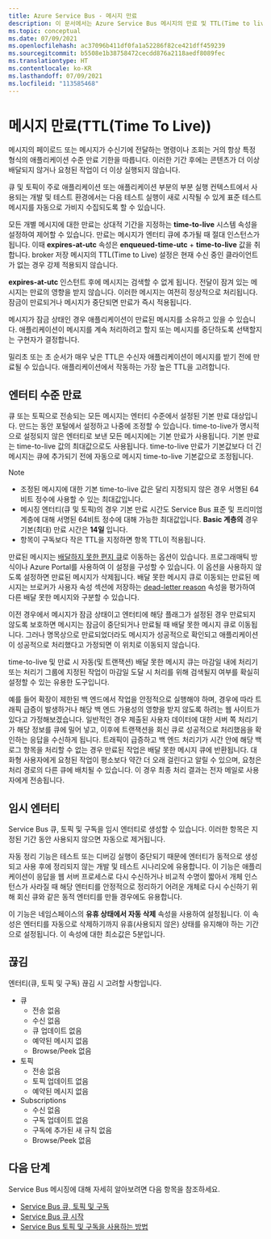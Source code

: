 ```yaml
---
title: Azure Service Bus - 메시지 만료
description: 이 문서에서는 Azure Service Bus 메시지의 만료 및 TTL(Time to live)에 대해 설명합니다. 해당 최종 기한 이후에는 메시지가 더 이상 전달되지 않습니다.
ms.topic: conceptual
ms.date: 07/09/2021
ms.openlocfilehash: ac37096b411df0fa1a52286f82ce421dff459239
ms.sourcegitcommit: b5508e1b38758472cecdd876a2118aedf8089fec
ms.translationtype: HT
ms.contentlocale: ko-KR
ms.lasthandoff: 07/09/2021
ms.locfileid: "113585468"
---
```

# <a name="message-expiration-time-to-live"></a>메시지 만료(TTL(Time To Live))
메시지의 페이로드 또는 메시지가 수신기에 전달하는 명령이나 조회는 거의 항상 특정 형식의 애플리케이션 수준 만료 기한을 따릅니다. 이러한 기간 후에는 콘텐츠가 더 이상 배달되지 않거나 요청된 작업이 더 이상 실행되지 않습니다.

큐 및 토픽이 주로 애플리케이션 또는 애플리케이션 부분의 부분 실행 컨텍스트에서 사용되는 개발 및 테스트 환경에서는 다음 테스트 실행이 새로 시작될 수 있게 표준 테스트 메시지를 자동으로 가비지 수집되도록 할 수 있습니다.

모든 개별 메시지에 대한 만료는 상대적 기간을 지정하는 **time-to-live** 시스템 속성을 설정하여 제어할 수 있습니다. 만료는 메시지가 엔터티 큐에 추가될 때 절대 인스턴스가 됩니다. 이때 **expires-at-utc** 속성은 **enqueued-time-utc** + **time-to-live** 값을 취합니다. broker 저장 메시지의 TTL(Time to Live) 설정은 현재 수신 중인 클라이언트가 없는 경우 강제 적용되지 않습니다.

**expires-at-utc** 인스턴트 후에 메시지는 검색할 수 없게 됩니다. 전달이 잠겨 있는 메시지는 만료의 영향을 받지 않습니다. 이러한 메시지는 여전히 정상적으로 처리됩니다. 잠금이 만료되거나 메시지가 중단되면 만료가 즉시 적용됩니다.

메시지가 잠금 상태인 경우 애플리케이션이 만료된 메시지를 소유하고 있을 수 있습니다. 애플리케이션이 메시지를 계속 처리하려고 할지 또는 메시지를 중단하도록 선택할지는 구현자가 결정합니다.

밀리초 또는 초 순서가 매우 낮은 TTL은 수신자 애플리케이션이 메시지를 받기 전에 만료될 수 있습니다. 애플리케이션에서 작동하는 가장 높은 TTL을 고려합니다.

## <a name="entity-level-expiration"></a>엔터티 수준 만료
큐 또는 토픽으로 전송되는 모든 메시지는 엔터티 수준에서 설정된 기본 만료 대상입니다. 만드는 동안 포털에서 설정하고 나중에 조정할 수 있습니다. time-to-live가 명시적으로 설정되지 않은 엔터티로 보낸 모든 메시지에는 기본 만료가 사용됩니다. 기본 만료는 time-to-live 값의 최대값으로도 사용됩니다. time-to-live 만료가 기본값보다 더 긴 메시지는 큐에 추가되기 전에 자동으로 메시지 time-to-live 기본값으로 조정됩니다.

> [!NOTE]
> - 조정된 메시지에 대한 기본 time-to-live 값은 달리 지정되지 않은 경우 서명된 64비트 정수에 사용할 수 있는 최대값입니다.
> - 메시징 엔터티(큐 및 토픽)의 경우 기본 만료 시간도 Service Bus 표준 및 프리미엄 계층에 대해 서명된 64비트 정수에 대해 가능한 최대값입니다. **Basic 계층의** 경우 기본(최대) 만료 시간은 **14일** 입니다.
> - 항목이 구독보다 작은 TTL을 지정하면 항목 TTL이 적용됩니다.

만료된 메시지는 [배달하지 못한 편지 큐](service-bus-dead-letter-queues.md)로 이동하는 옵션이 있습니다. 프로그래매틱 방식이나 Azure Portal를 사용하여 이 설정을 구성할 수 있습니다. 이 옵션을 사용하지 않도록 설정하면 만료된 메시지가 삭제됩니다. 배달 못한 메시지 큐로 이동되는 만료된 메시지는 브로커가 사용자 속성 섹션에 저장하는 [dead-letter reason](service-bus-dead-letter-queues.md#moving-messages-to-the-dlq) 속성을 평가하여 다른 배달 못한 메시지와 구분할 수 있습니다. 

이전 경우에서 메시지가 잠금 상태이고 엔터티에 해당 플래그가 설정된 경우 만료되지 않도록 보호하면 메시지는 잠금이 중단되거나 만료될 때 배달 못한 메시지 큐로 이동됩니다. 그러나 명목상으로 만료되었더라도 메시지가 성공적으로 확인되고 애플리케이션이 성공적으로 처리했다고 가정되면 이 위치로 이동되지 않습니다.

time-to-live 및 만료 시 자동(및 트랜잭션) 배달 못한 메시지 큐는 마감일 내에 처리기 또는 처리기 그룹에 지정된 작업이 마감일 도달 시 처리를 위해 검색될지 여부를 확실히 설정할 수 있는 유용한 도구입니다.

예를 들어 확장이 제한된 백 엔드에서 작업을 안정적으로 실행해야 하며, 경우에 따라 트래픽 급증이 발생하거나 해당 백 엔드 가용성의 영향을 받지 않도록 하려는 웹 사이트가 있다고 가정해보겠습니다. 일반적인 경우 제출된 사용자 데이터에 대한 서버 쪽 처리기가 해당 정보를 큐에 밀어 넣고, 이후에 트랜잭션을 회신 큐로 성공적으로 처리했음을 확인하는 응답을 수신하게 됩니다. 트래픽이 급증하고 백 엔드 처리기가 시간 안에 해당 백로그 항목을 처리할 수 없는 경우 만료된 작업은 배달 못한 메시지 큐에 반환됩니다. 대화형 사용자에게 요청된 작업이 평소보다 약간 더 오래 걸린다고 알릴 수 있으며, 요청은 처리 경로의 다른 큐에 배치될 수 있습니다. 이 경우 최종 처리 결과는 전자 메일로 사용자에게 전송됩니다. 


## <a name="temporary-entities"></a>임시 엔터티

Service Bus 큐, 토픽 및 구독을 임시 엔터티로 생성할 수 있습니다. 이러한 항목은 지정된 기간 동안 사용되지 않으면 자동으로 제거됩니다.
 
자동 정리 기능은 테스트 또는 디버깅 실행이 중단되기 때문에 엔터티가 동적으로 생성되고 사용 후에 정리되지 않는 개발 및 테스트 시나리오에 유용합니다. 이 기능은 애플리케이션이 응답을 웹 서버 프로세스로 다시 수신하거나 비교적 수명이 짧아서 개체 인스턴스가 사라질 때 해당 엔터티를 안정적으로 정리하기 어려운 개체로 다시 수신하기 위해 회신 큐와 같은 동적 엔터티를 만들 경우에도 유용합니다.

이 기능은 네임스페이스의 **유휴 상태에서 자동 삭제** 속성을 사용하여 설정됩니다. 이 속성은 엔터티를 자동으로 삭제하기까지 유휴(사용되지 않은) 상태를 유지해야 하는 기간으로 설정됩니다. 이 속성에 대한 최소값은 5분입니다.
 
## <a name="idleness"></a>끊김

엔터티(큐, 토픽 및 구독) 끊김 시 고려할 사항입니다.

- 큐
    - 전송 없음  
    - 수신 없음  
    - 큐 업데이트 없음  
    - 예약된 메시지 없음  
    - Browse/Peek 없음 
- 토픽  
    - 전송 없음  
    - 토픽 업데이트 없음  
    - 예약된 메시지 없음 
- Subscriptions
    - 수신 없음  
    - 구독 업데이트 없음  
    - 구독에 추가된 새 규칙 없음  
    - Browse/Peek 없음  
 

## <a name="next-steps"></a>다음 단계

Service Bus 메시징에 대해 자세히 알아보려면 다음 항목을 참조하세요.

* [Service Bus 큐, 토픽 및 구독](service-bus-queues-topics-subscriptions.md)
* [Service Bus 큐 시작](service-bus-dotnet-get-started-with-queues.md)
* [Service Bus 토픽 및 구독을 사용하는 방법](service-bus-dotnet-how-to-use-topics-subscriptions.md)
